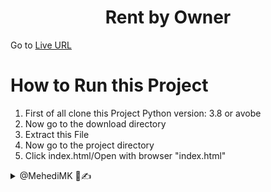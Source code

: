 <h1 align='center'>Rent by Owner</h1>
Go to <a href="https://mehedimk.github.io/Rent-By-Owner.io/">Live URL</a>

# How to Run this Project

1. First of all clone this Project Python version: 3.8 or avobe
2. Now go to the download directory
3. Extract this File
4. Now go to the project directory
5. Click index.html/Open with browser "index.html"

<details> 
  <summary>@MehediMK 👋✍</summary> 
  <p>Thank you!</p>
</details>
